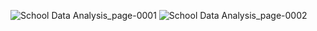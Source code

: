 ![School Data Analysis_page-0001](https://github.com/rajiiv212/PowerBi_Analytics_Dashboard/assets/124970042/c23a66ac-c9c1-4b01-ab16-b7c93624572b)
![School Data Analysis_page-0002](https://github.com/rajiiv212/PowerBi_Analytics_Dashboard/assets/124970042/0708defd-226e-4e31-b46b-aaa8222912c3)
